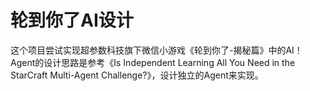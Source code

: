 # 轮到你了AI设计
这个项目尝试实现超参数科技旗下微信小游戏《轮到你了-揭秘篇》中的AI！  
Agent的设计思路是参考《Is Independent Learning All You Need in the
StarCraft Multi-Agent Challenge?》，设计独立的Agent来实现。

